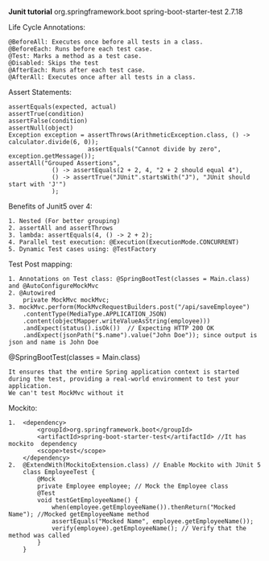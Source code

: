 **Junit tutorial**
<dependency>
    <groupId>org.springframework.boot</groupId>
    <artifactId>spring-boot-starter-test</artifactId>
    <version>2.7.18</version>
</dependency>

Life Cycle Annotations:

    @BeforeAll: Executes once before all tests in a class.
    @BeforeEach: Runs before each test case.
    @Test: Marks a method as a test case.
    @Disabled: Skips the test
    @AfterEach: Runs after each test case.
    @AfterAll: Executes once after all tests in a class.

Assert Statements:

    assertEquals(expected, actual)
    assertTrue(condition)
    assertFalse(condition)
    assertNull(object)
    Exception exception = assertThrows(ArithmeticException.class, () -> calculator.divide(6, 0));
                          assertEquals("Cannot divide by zero", exception.getMessage());
    assertAll("Grouped Assertions",
                () -> assertEquals(2 + 2, 4, "2 + 2 should equal 4"),
                () -> assertTrue("JUnit".startsWith("J"), "JUnit should start with 'J'")
                );

Benefits of Junit5 over 4:

    1. Nested (For better grouping)
    2. assertAll and assertThrows
    3. lambda: assertEquals(4, () -> 2 + 2);
    4. Parallel test execution: @Execution(ExecutionMode.CONCURRENT)
    5. Dynamic Test cases using: @TestFactory

Test Post mapping:

    1. Annotations on Test class: @SpringBootTest(classes = Main.class) and @AutoConfigureMockMvc
    2. @Autowired
        private MockMvc mockMvc;
    3. mockMvc.perform(MockMvcRequestBuilders.post("/api/saveEmployee")
        .contentType(MediaType.APPLICATION_JSON)
        .content(objectMapper.writeValueAsString(employee)))
        .andExpect(status().isOk())  // Expecting HTTP 200 OK
        .andExpect(jsonPath("$.name").value("John Doe")); since output is json and name is John Doe

@SpringBootTest(classes = Main.class)

    It ensures that the entire Spring application context is started during the test, providing a real-world environment to test your application.
    We can't test MockMvc without it

Mockito:

    1.  <dependency>
            <groupId>org.springframework.boot</groupId>
            <artifactId>spring-boot-starter-test</artifactId> //It has mockito  dependency
            <scope>test</scope>
        </dependency>
    2.  @ExtendWith(MockitoExtension.class) // Enable Mockito with JUnit 5
        class EmployeeTest {
            @Mock
            private Employee employee; // Mock the Employee class
            @Test
            void testGetEmployeeName() {
                when(employee.getEmployeeName()).thenReturn("Mocked Name"); //Mocked getEmployeeName method
                assertEquals("Mocked Name", employee.getEmployeeName());
                verify(employee).getEmployeeName(); // Verify that the method was called
            }
        }

